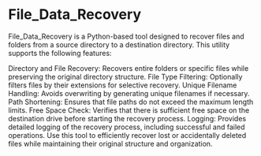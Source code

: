 # File_Data_Recovery
File_Data_Recovery is a Python-based tool designed to recover files and folders from a source directory to a destination directory. This utility supports the following features:

Directory and File Recovery: Recovers entire folders or specific files while preserving the original directory structure.
File Type Filtering: Optionally filters files by their extensions for selective recovery.
Unique Filename Handling: Avoids overwriting by generating unique filenames if necessary.
Path Shortening: Ensures that file paths do not exceed the maximum length limits.
Free Space Check: Verifies that there is sufficient free space on the destination drive before starting the recovery process.
Logging: Provides detailed logging of the recovery process, including successful and failed operations.
Use this tool to efficiently recover lost or accidentally deleted files while maintaining their original structure and organization.
